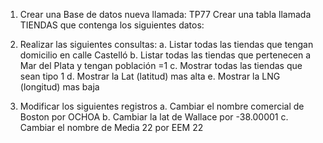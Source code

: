 1. Crear una Base de datos nueva llamada: TP77
Crear una tabla llamada TIENDAS que contenga los siguientes datos:

2. Realizar las siguientes consultas:
a. Listar todas las tiendas que tengan domicilio en calle Castelló
b. Listar todas las tiendas que pertenecen a Mar del Plata y tengan población =1
c. Mostrar todas las tiendas que sean tipo 1
d. Mostrar la Lat (latitud) mas alta
e. Mostrar la LNG (longitud) mas baja

3. Modificar los siguientes registros
a. Cambiar el nombre comercial de Boston por OCHOA
b. Cambiar la lat de Wallace por -38.00001
c. Cambiar el nombre de Media 22 por EEM 22
